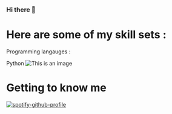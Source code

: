 ### Hi there 👋

<!--
**JULU909/JULU909** is a ✨ _special_ ✨ repository because its `README.md` (this file) appears on your GitHub profile.

Here are some ideas to get you started:

- 🔭 I’m currently working on ...
- 🌱 I’m currently learning ...
- 👯 I’m looking to collaborate on ...
- 🤔 I’m looking for help with ...
- 💬 Ask me about ...
- 📫 How to reach me: ...
- 😄 Pronouns: ...
- ⚡ Fun fact: ...
-->
# Here are some of my skill sets : 

Programming langauges :


Python ![This is an image](https://myoctocat.com/assets/images/base-octocat.svg)







# Getting to know me 
[![spotify-github-profile](https://spotify-github-profile.vercel.app/api/view?uid=xlnckksmklwjnr8y9m5gmacxr&cover_image=true&theme=default)](https://github.com/kittinan/spotify-github-profile)
